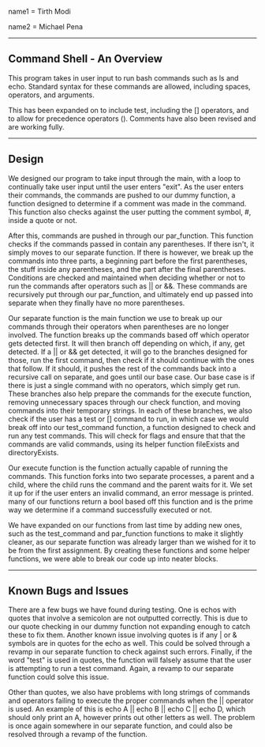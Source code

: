name1 = Tirth Modi

name2 = Michael Pena

-----------------------------
Command Shell - An Overview
-----------------------------
This program takes in user input to run bash commands such as ls and echo.
Standard syntax for these commands are allowed, including spaces, operators, 
and arguments. 

This has been expanded on to include test, including the [] operators, and to 
allow for precedence operators (). Comments have also been revised and are 
working fully.

-----------------------------
Design
-----------------------------
We designed our program to take input through the main, with a loop to 
continually take user input until the user enters "exit". As the user enters 
their commands, the commands are pushed to our dummy function, a function 
designed to determine if a comment was made in the command. This function 
also checks against the user putting the comment symbol, #, inside a quote or 
not.

After this, commands are pushed in through our par_function. This function
checks if the commands passed in contain any parentheses. If there isn't, 
it simply moves to our separate function. If there is however, we break up the
commands into three parts, a beginning part before the first parentheses, the 
stuff inside any parentheses, and the part after the final parentheses. 
Conditions are checked and maintained when deciding whether or not to run the
commands after operators such as || or &&. These commands are recursively put 
through our par_function, and ultimately end up passed into separate when they 
finally have no more parentheses.

Our separate function is the main function we use to break up our commands 
through their operators when parentheses are no longer involved. The function 
breaks up the commands based off which operator gets detected first. It will 
then branch off depending on which, if any, get detected. If a || or && get 
detected, it will go to the branches designed for those, run the first 
command, then check if it should continue with the ones that follow. If it 
should, it pushes the rest of the commands back into a recursive call on 
separate, and goes until our base case. Our base case is if there is just a 
single command with no operators, which simply get run. These branches also 
help prepare the commands for the execute function, removing unnecessary spaces
through our check function, and moving commands into their temporary strings. 
In each of these branches, we also check if the user has a test or [] command 
to run, in which case we would break off into our test_command function, a 
function designed to check and run any test commands. This will check for flags
and ensure that that the commands are valid commands, using its helper function
fileExists and directoryExists. 

Our execute function is the function actually capable of running the commands. 
This function forks into two separate processes, a parent and a child, where 
the child runs the command and the parent waits for it. We set it up for if the
user enters an invalid command, an error message is printed. many of our 
functions return a bool based off this function and is the prime way we 
determine if a command successfully executed or not.

We have expanded on our functions from last time by adding new ones, such as 
the test_command and par_function functions to make it slightly cleaner, as 
our separate function was already larger than we wished for it to be from the 
first assignment. By creating these functions and some helper functions, we 
were able to break our code up into neater blocks.


-----------------------------
Known Bugs and Issues
-----------------------------
There are a few bugs we have found during testing. One is echos with quotes 
that involve a semicolon are not outputted correctly. This is due to our 
quote checking in our dummy function not expanding enough to catch these to fix
them. Another known issue involving quotes is if any | or & symbols are in 
quotes for the echo as well. This could be solved through a revamp in our 
separate function to check against such errors. Finally, if the word "test" is 
used in quotes, the function will falsely assume that the user is attempting 
to run a test command. Again, a revamp to our separate function could solve 
this issue.

Other than quotes, we also have problems with long strimgs of commands and 
operators failing to execute the proper commands when the || operator is used. 
An example of this is echo A || echo B || echo C || echo D, which should only 
print an A, however prints out other letters as well. The problem is once 
again somewhere in our separate function, and could also be resolved through 
a revamp of the function. 
